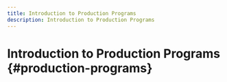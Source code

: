 ```yaml
---
title: Introduction to Production Programs 
description: Introduction to Production Programs 
---
```


# Introduction to Production Programs {#production-programs}

